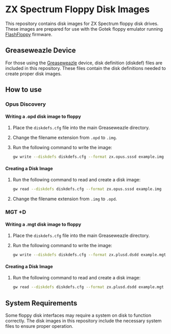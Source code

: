 # ZX Spectrum Floppy Disk Images

This repository contains disk images for ZX Spectrum floppy disk drives. These images are prepared for use with the Gotek floppy emulator running [FlashFloppy](https://github.com/keirf/flashfloppy "FlashFloppy") firmware.

## Greaseweazle Device

For those using the [Greaseweazle](https://github.com/keirf/greaseweazle "Greaseweazle") device, disk definition (diskdef) files are included in this repository. These files contain the disk definitions needed to create proper disk images.

## How to use

### Opus Discovery

#### Writing a .opd disk image to floppy

1. Place the `diskdefs.cfg` file into the main Greaseweazle directory.
2. Change the filename extension from `.opd` to `.img`.
3. Run the following command to write the image:

    ```sh
    gw write --diskdefs diskdefs.cfg --format zx.opus.sssd example.img
    ```

#### Creating a Disk Image

1. Run the following command to read and create a disk image:

    ```sh
    gw read --diskdefs diskdefs.cfg --format zx.opus.sssd example.img
    ```

2. Change the filename extension from `.img` to `.opd`.

### MGT +D

#### Writing a .mgt disk image to floppy

1. Place the `diskdefs.cfg` file into the main Greaseweazle directory.
2. Run the following command to write the image:

    ```sh
    gw write --diskdefs diskdefs.cfg --format zx.plusd.dsdd example.mgt
    ```

#### Creating a Disk Image

1. Run the following command to read and create a disk image:

    ```sh
    gw read --diskdefs diskdefs.cfg --format zx.plusd.dsdd example.mgt
    ```

## System Requirements

Some floppy disk interfaces may require a system on disk to function correctly. The disk images in this repository include the necessary system files to ensure proper operation.
